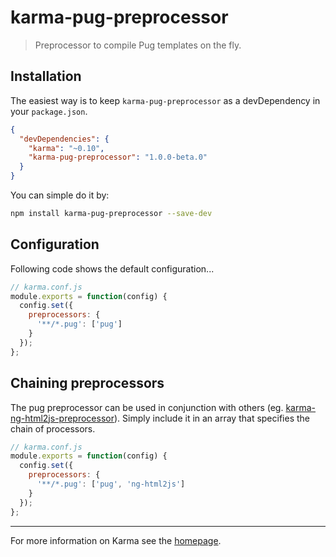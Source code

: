 # karma-pug-preprocessor

> Preprocessor to compile Pug templates on the fly.

## Installation

The easiest way is to keep `karma-pug-preprocessor` as a devDependency in your `package.json`.
```json
{
  "devDependencies": {
    "karma": "~0.10",
    "karma-pug-preprocessor": "1.0.0-beta.0"
  }
}
```

You can simple do it by:
```bash
npm install karma-pug-preprocessor --save-dev
```

## Configuration
Following code shows the default configuration...
```js
// karma.conf.js
module.exports = function(config) {
  config.set({
    preprocessors: {
      '**/*.pug': ['pug']
    }
  });
};
```

## Chaining preprocessors
The pug preprocessor can be used in conjunction with others (eg. [karma-ng-html2js-preprocessor](https://github.com/karma-runner/karma-ng-html2js-preprocessor)). Simply include it in an array that specifies the chain of processors.
```js
// karma.conf.js
module.exports = function(config) {
  config.set({
    preprocessors: {
      '**/*.pug': ['pug', 'ng-html2js']
    }
  });
};
```

----

For more information on Karma see the [homepage].


[homepage]: http://karma-runner.github.com

